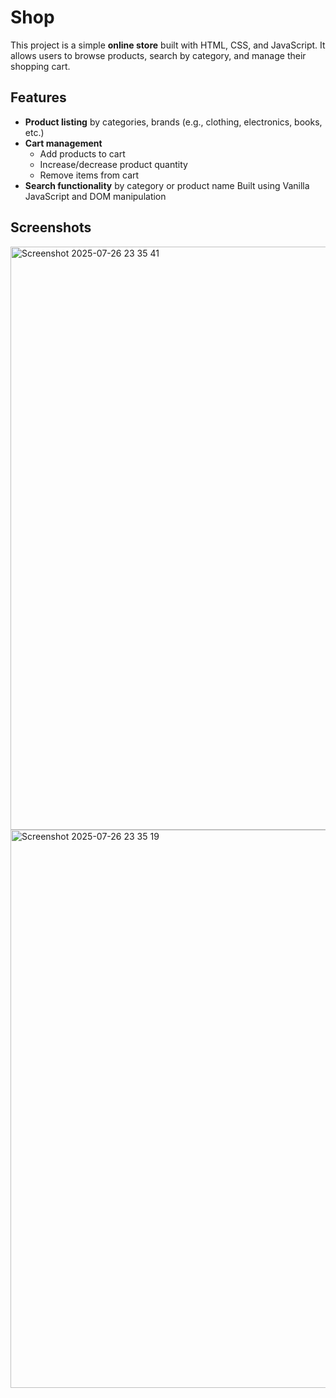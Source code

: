 # Shop

This project is a simple **online store** built with HTML, CSS, and JavaScript. It allows users to browse products, search by category, and manage their shopping cart.

##  Features

- **Product listing** by categories, brands (e.g., clothing, electronics, books, etc.)
- **Cart management**
  - Add products to cart
  - Increase/decrease product quantity
  - Remove items from cart
- **Search functionality** by category or product name
  Built using Vanilla JavaScript and DOM manipulation

## Screenshots

<img width="1917" height="933" alt="Screenshot 2025-07-26 23 35 41" src="https://github.com/user-attachments/assets/338157ad-5a9e-4431-a85d-ac0251668e28" />
<img width="1919" height="893" alt="Screenshot 2025-07-26 23 35 19" src="https://github.com/user-attachments/assets/3ca816eb-ae19-43ad-8437-b49f03066dd8" />

